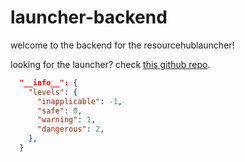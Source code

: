 # launcher-backend

welcome to the backend for the resourcehublauncher!

looking for the launcher? check [this github repo](https://github.com/desktopgooseunofficial/launcher).

```json
  "__info__": {
    "levels": {
      "inapplicable": -1,
      "safe": 0,
      "warning": 1,
      "dangerous": 2,
    },
  }
```
